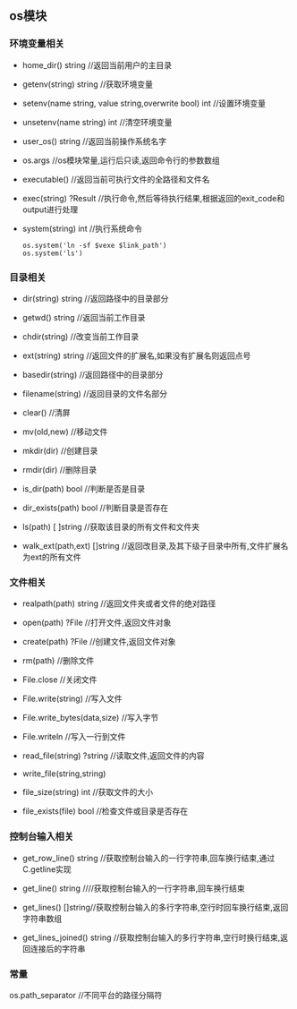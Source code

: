 ## os模块

### 环境变量相关

- home_dir() string          //返回当前用户的主目录

- getenv(string) string    //获取环境变量

- setenv(name string, value string,overwrite bool) int //设置环境变量

- unsetenv(name string) int //清空环境变量

- user_os() string   //返回当前操作系统名字

- os.args //os模块常量,运行后只读,返回命令行的参数数组

- executable() //返回当前可执行文件的全路径和文件名

  

- exec(string) ?Result //执行命令,然后等待执行结果,根据返回的exit_code和output进行处理

- system(string) int //执行系统命令  

  ```
  os.system('ln -sf $vexe $link_path')
  os.system('ls')
  ```

### 目录相关

- dir(string) string  //返回路径中的目录部分

- getwd() string //返回当前工作目录

- chdir(string) //改变当前工作目录

- ext(string) string //返回文件的扩展名,如果没有扩展名则返回点号

- basedir(string) //返回路径中的目录部分

- filename(string) //返回目录的文件名部分

- clear() //清屏

- mv(old,new) //移动文件

- mkdir(dir)  //创建目录

- rmdir(dir) //删除目录

- is_dir(path) bool //判断是否是目录

- dir_exists(path) bool //判断目录是否存在

- ls(path) [ ]string //获取该目录的所有文件和文件夹

- walk_ext(path,ext) []string   //返回改目录,及其下级子目录中所有,文件扩展名为ext的所有文件

### 文件相关

- realpath(path) string //返回文件夹或者文件的绝对路径

- open(path) ?File //打开文件,返回文件对象

- create(path) ?File //创建文件,返回文件对象

- rm(path) //删除文件

- File.close //关闭文件

- File.write(string) //写入文件

- File.write_bytes(data,size) //写入字节

- File.writeln //写入一行到文件

- read_file(string) ?string //读取文件,返回文件的内容

- write_file(string,string) 

- file_size(string) int //获取文件的大小

- file_exists(file) bool //检查文件或目录是否存在

  

### 控制台输入相关

- get_row_line() string //获取控制台输入的一行字符串,回车换行结束,通过C.getline实现

- get_line() string ////获取控制台输入的一行字符串,回车换行结束

- get_lines() []string//获取控制台输入的多行字符串,空行时回车换行结束,返回字符串数组

- get_lines_joined() string //获取控制台输入的多行字符串,空行时换行结束,返回连接后的字符串

### 常量

os.path_separator	//不同平台的路径分隔符